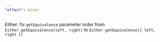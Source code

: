 ```yaml
---
"effect": minor
---
```


Either: fix `getEquivalence` parameter order from `Either.getEquivalence(left, right)` to `Either.getEquivalence({ left, right })`
